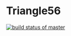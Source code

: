 # Triangle56

[![build status of master](https://app.circleci.com/pipelines/AnnaAngeline.svg?branch=master)](https://app.circleci.com/pipelines/github/AnnaAngeline/Triangle56)
